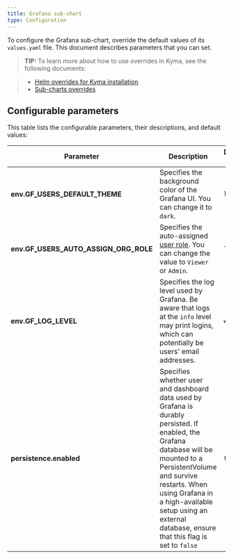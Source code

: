 ```yaml
---
title: Grafana sub-chart
type: Configuration
---
```


To configure the Grafana sub-chart, override the default values of its `values.yaml` file. This document describes parameters that you can set.

>**TIP:** To learn more about how to use overrides in Kyma, see the following documents:

>* [Helm overrides for Kyma installation](/root/kyma/#configuration-helm-overrides-for-kyma-installation)
>* [Sub-charts overrides](/root/kyma/#configuration-helm-overrides-for-kyma-installation-sub-chart-overrides)

## Configurable parameters

This table lists the configurable parameters, their descriptions, and default values:

| Parameter | Description | Default value |
|-----------|-------------|---------------|
| **env.GF_USERS_DEFAULT_THEME** | Specifies the background color of the Grafana UI. You can change it to `dark`. | `light` |
| **env.GF_USERS_AUTO_ASSIGN_ORG_ROLE** | Specifies the auto-assigned [user role](https://grafana.com/docs/grafana/latest/installation/configuration/#users). You can change the value to `Viewer` or `Admin`. | `Editor' |
| **env.GF_LOG_LEVEL** | Specifies the log level used by Grafana. Be aware that logs at the `info` level may print logins, which can potentially be users' email addresses. | `warn` |
| **persistence.enabled** | Specifies whether user and dashboard data used by Grafana is durably persisted. If enabled, the Grafana database will be mounted to a PersistentVolume and survive restarts. When using Grafana in a high-available setup using an external database, ensure that this flag is set to `false` | `true` |
